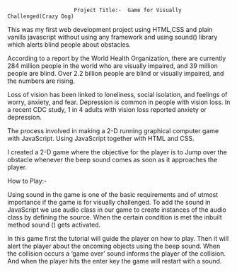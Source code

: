                          Project Title:-  Game for Visually  Challenged(Crazy Dog)


This was my first web development project using HTML,CSS and plain vanilla javascript without using any framework and using sound() library  which alerts blind people about obstacles.

According to a report by the World Health Organization, there are currently 284 million people in the world who are visually impaired, and 39 million people are blind. 
Over 2.2 billion people are blind or visually impaired, and the numbers are rising.

Loss of vision has been linked to loneliness, social isolation, and feelings of worry, anxiety, and fear. Depression is common in people with vision loss. In a recent CDC study, 1 in 4 adults with vision loss reported anxiety or depression.

 The process involved in making a 2-D running graphical computer game with JavaScript. Using JavaScript together with HTML and CSS.
 
 I created a 2-D game where the objective for the player is to Jump over the obstacle whenever the beep sound comes as soon as it approaches the player. 

 How to Play:-


Using sound in the game is one of the basic requirements and of utmost importance if the game is for visually challenged. To add the sound in JavaScript we use audio class in our game to create instances of the audio class by defining the source. When the certain condition is met the inbuilt method sound () gets activated.

In this game first the tutorial will guide the player on how to play. Then it will alert the player about the oncoming objects using the beep sound. When the collision occurs a ‘game over’ sound informs the player of the collision. And when the player hits the enter key the game will restart with a sound.








